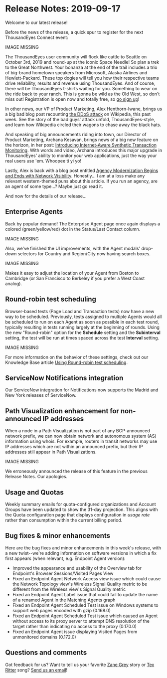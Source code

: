 # Release Notes: 2019-09-17

Welcome to our latest release!

Before the news of the release, a quick spur to register for the next ThousandEyes Connect event:

IMAGE MISSING

The ThousandEyes user community will flock like cattle to Seattle on October 3rd, 2019 and round-up at the iconic Space Needle! So plan a trek to the Great Northwest. Your bonanza at the end of the trail includes a trio of big-brand hometown speakers from Microsoft, Alaska Airlines and Hewlett-Packard. These top dogies will tell you how their respective teams drive reliability, results and revenue using ThousandEyes. And of course, there will be ThousandEyes t-shirts waiting for you. Something to wear on the ride back to your ranch. This is gonna be wild as the Old West, so don't miss out! Registration is open now and totally free, so [go sign up](http://www.thousandeyes.com/events/connect/seattle-2019)!

In other news, our VP of Product Marketing, Alex Henthorn-Iwane, brings us a big bad blog post recounting [the DDoS attack](http://blog.thousandeyes.com/analyzing-the-wikipedia-ddos-attack/) on Wikipedia, this past week. See the story of the bad guys' attack unfold, ThousandEyes-style, and learn how Wikipedia circled their wagons to chase away the black hats.

And speaking of big announcements riding into town, our Director of Product Marketing, Archana Kesavan, brings news of a big new feature on the horizon, in her post: [Introducing Internet-Aware Synthetic Transaction Monitoring](https://blog.thousandeyes.com/introducing-internet-aware-synthetic-transaction-monitoring/). With words and video, Archana introduces this major upgrade in ThousandEyes' ability to monitor your web applications, just the way your real users use 'em. Whoopee ti yi yo!

Lastly, Alex is back with a blog post entitled [Agency Modernization Begins and Ends with Network Visibility](https://blog.thousandeyes.com/agency-modernization-begins-and-ends-with-network-visibility/). Honestly... I am at a loss make any relevant western-themed puns about this article. If you run an agency, are an agent of some type...? Maybe just go read it.

And now for the details of our release...

## Enterprise Agents

Back by popular demand! The Enterprise Agent page once again displays a colored \(green/yellow/red\) dot in the Status/Last Contact column.

IMAGE MISSING

Also, we've finished the UI improvements, with the Agent modals' drop-down selectors for Country and Region/City now having search boxes.

IMAGE MISSING

Makes it easy to adjust the location of your Agent from Boston to Cambridge \(or San Francisco to Berkeley if you prefer a West Coast analog\).

## Round-robin test scheduling

Browser-based tests \(Page Load and Transaction tests\) now have a new way to be scheduled. Previously, tests assigned to multiple Agents would all be scheduled to run on each Agent as soon as possible in each test round, typically resulting in tests running largely at the beginning of rounds. Using the new "Round-robin" option for the **Schedule** setting and the **Subinterval** setting, the test will be run at times spaced across the test **Interval** setting.

IMAGE MISSING

For more information on the behavior of these settings, check out our Knowledge Base article [Using Round-robin test scheduling](https://success.thousandeyes.com/PublicArticlePage?articleIdParam=kA02R000000UHOuSAO_Using-Round-robin-test-scheduling).

## ServiceNow Notifications integration

Our ServiceNow integration for Notifications now supports the Madrid and New York releases of ServiceNow.

## Path Visualization enhancement for non-announced IP addresses

When a node in a Path Visualization is not part of any BGP-announced network prefix, we can now obtain network and autonomous system \(AS\) information using whois. For example, routers in transit networks may use IP addresses which are not within an announced prefix, but their IP addresses still appear in Path Visualizations.

IMAGE MISSING

We erroneously announced the release of this feature in the previous Release Notes. Our apologies.

## Usage and Quotas

 Weekly summary emails for quota-configured organizations and Account Groups have been updated to show the 31-day projection. This aligns with the Quota configuration page that displays configuration in _usage rate_ rather than consumption within the current billing period.

## Bug fixes & minor enhancements

Here are the bug fixes and minor enhancements in this week's release, with a new twist--we're adding information on software versions in which a fix first appears \(when relevant, e.g. Endpoint Agent version\):

* Improved the appearance and usability of the Overview tab for Endpoint's Browser Sessions/Visited Pages View
* Fixed an Endpoint Agent Network Access view issue which could cause the Network Topology view's Wireless Signal Quality metric to be different from the Wireless view's Signal Quality metric
* Fixed an Endpoint Agent Label issue that could fail to update the name of a renamed Agent in the Matching Agents graph
* Fixed an Endpoint Agent Scheduled Test issue on Windows systems to support web pages encoded with gzip \(0.168.0\)
* Fixed an Endpoint Agent Scheduled Test issue which caused an Agent without access to its proxy server to attempt DNS resolution of the target rather than indicating no access to the proxy  \(0.170.0\)
* Fixed an Endpoint Agent issue displaying Visited Pages from unmonitored domains  \(0.172.0\)

## Questions and comments

Got feedback for us? Want to tell us your favorite [Zane Grey](https://en.wikipedia.org/wiki/Zane_Grey) story or [Tex Ritter](https://www.nytimes.com/1970/07/12/archives/from-grand-ole-opry-to-us-senate-high-noon-for-tex-ritter-high-noon.html) song? [Send us an email](mailto:support@thousandeyes.com?subject=2019-09-17+Release+Update)!

